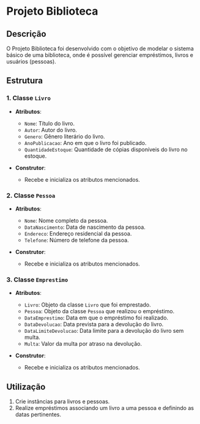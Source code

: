 # Projeto Biblioteca

## Descrição
O Projeto Biblioteca foi desenvolvido com o objetivo de modelar o sistema básico de uma biblioteca, onde é possível gerenciar empréstimos, livros e usuários (pessoas).

## Estrutura

### 1. Classe `Livro`
- **Atributos**:
  - `Nome`: Título do livro.
  - `Autor`: Autor do livro.
  - `Genero`: Gênero literário do livro.
  - `AnoPublicacao`: Ano em que o livro foi publicado.
  - `QuantidadeEstoque`: Quantidade de cópias disponíveis do livro no estoque.

- **Construtor**:
  - Recebe e inicializa os atributos mencionados.

### 2. Classe `Pessoa`
- **Atributos**:
  - `Nome`: Nome completo da pessoa.
  - `DataNascimento`: Data de nascimento da pessoa.
  - `Endereco`: Endereço residencial da pessoa.
  - `Telefone`: Número de telefone da pessoa.

- **Construtor**:
  - Recebe e inicializa os atributos mencionados.

### 3. Classe `Emprestimo`
- **Atributos**:
  - `Livro`: Objeto da classe `Livro` que foi emprestado.
  - `Pessoa`: Objeto da classe `Pessoa` que realizou o empréstimo.
  - `DataEmprestimo`: Data em que o empréstimo foi realizado.
  - `DataDevolucao`: Data prevista para a devolução do livro.
  - `DataLimiteDevolucao`: Data limite para a devolução do livro sem multa.
  - `Multa`: Valor da multa por atraso na devolução.

- **Construtor**:
  - Recebe e inicializa os atributos mencionados.

## Utilização
1. Crie instâncias para livros e pessoas.
2. Realize empréstimos associando um livro a uma pessoa e definindo as datas pertinentes.

